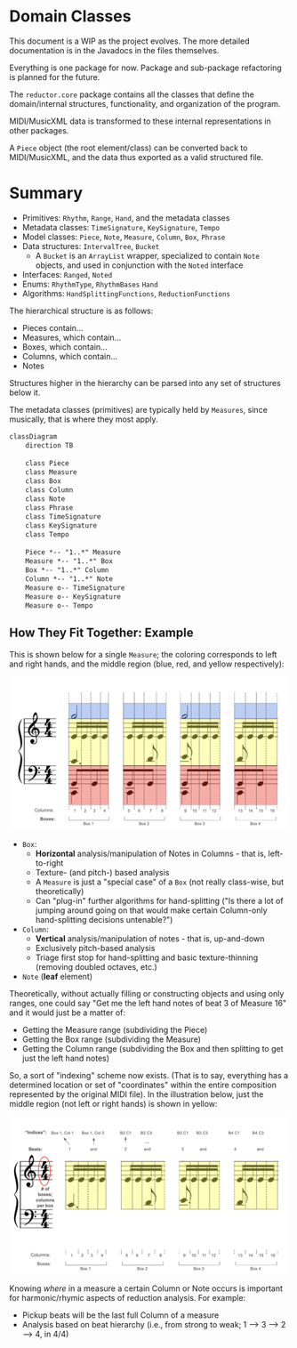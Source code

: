 # Domain Classes

This document is a WIP as the project evolves. The more detailed documentation is in the Javadocs in the files themselves.

Everything is one package for now. Package and sub-package refactoring is planned for the future.

The
`reductor.core` package contains all the classes that define the domain/internal structures, functionality, and organization of the program.

MIDI/MusicXML data is transformed to these internal representations in other packages.

A `Piece` object (the root element/class) can be converted back to MIDI/MusicXML, and the data thus exported as a valid structured file.


# Summary

+ Primitives: `Rhythm`, `Range`, `Hand`, and the metadata classes
+ Metadata classes: `TimeSignature`, `KeySignature`, `Tempo`
+ Model classes: `Piece`, `Note`, `Measure`, `Column`, `Box`, `Phrase`
+ Data structures: `IntervalTree`, `Bucket`
    + A `Bucket` is an `ArrayList` wrapper, specialized to contain
      `Note` objects, and used in conjunction with the `Noted` interface
+ Interfaces: `Ranged`, `Noted`
+ Enums: `RhythmType`, `RhythmBases` `Hand`
+ Algorithms: `HandSplittingFunctions`, `ReductionFunctions`

The hierarchical structure is as follows:

+ Pieces contain...
+ Measures, which contain...
+ Boxes, which contain...
+ Columns, which contain...
+ Notes

Structures higher in the hierarchy can be parsed into any set of structures below it.

The metadata classes (primitives) are typically held by
`Measures`, since musically, that is where they most apply.

```mermaid
classDiagram
    direction TB

    class Piece
    class Measure
    class Box
    class Column
    class Note
    class Phrase
    class TimeSignature
    class KeySignature
    class Tempo

    Piece *-- "1..*" Measure
    Measure *-- "1..*" Box
    Box *-- "1..*" Column
    Column *-- "1..*" Note
    Measure o-- TimeSignature
    Measure o-- KeySignature
    Measure o-- Tempo
```

## How They Fit Together: Example

This is shown below for a single `Measure`; the coloring corresponds to left and right hands, and the middle region (blue, red, and yellow respectively):


![data structures](assets/images/data_structures.png)



+ `Box`:
    + __Horizontal__ analysis/manipulation of Notes in Columns - that is, left-to-right
    + Texture- (and pitch-) based analysis
    + A `Measure` is just a "special case" of a `Box` (not really class-wise, but theoretically)
    + Can "plug-in" further algorithms for hand-splitting ("Is there a lot of jumping around going on that would make certain Column-only hand-splitting decisions untenable?")
+ `Column`:
    + __Vertical__ analysis/manipulation of notes - that is, up-and-down
    + Exclusively pitch-based analysis
    + Triage first stop for hand-splitting and basic texture-thinning (removing doubled octaves, etc.)
+ `Note` (**leaf** element)

Theoretically, without actually filling or constructing objects and using only ranges, one could say "Get me the left hand notes of beat 3 of Measure 16" and it would just be a matter of:

+ Getting the Measure range (subdividing the Piece)
+ Getting the Box range (subdividing the Measure)
+ Getting the Column range (subdividing the Box and then splitting to get just the left hand notes)


So, a sort of "indexing" scheme now exists. (That is to say, everything has a determined location or set of "coordinates" within the entire composition represented by the original MIDI file). In the illustration below, just the middle region (not left or right hands) is shown in yellow:


![indices](assets/images/indices.png)


Knowing *where* in a measure a certain Column or Note occurs is important for harmonic/rhymic aspects of reduction analysis. For example:

+ Pickup beats will be the last full Column of a measure
+ Analysis based on beat hierarchy (i.e., from strong to weak;  1 --> 3 --> 2 --> 4, in 4/4)
